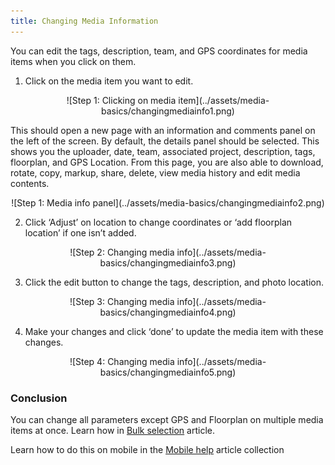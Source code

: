 ```yaml
---
title: Changing Media Information
---
```


You can edit the tags, description, team, and GPS coordinates for media items when you click on them. 

1)	Click on the media item you want to edit.

<center>
![Step 1: Clicking on media item](../assets/media-basics/changingmediainfo1.png)
</center>

This should open a new page with an information and comments panel on the left of the screen. By default, the details panel should be selected. This shows you the uploader, date, team, associated project, description, tags, floorplan, and GPS Location. From this page, you are also able to download, rotate, copy, markup, share, delete, view media history and edit media contents.

<center>
![Step 1: Media info panel](../assets/media-basics/changingmediainfo2.png)
</center>

2)	Click ‘Adjust’ on location to change coordinates or ‘add floorplan location’ if one isn’t added.

<center>
![Step 2: Changing media info](../assets/media-basics/changingmediainfo3.png)
</center>

3)	Click the edit button to change the tags, description, and photo location.

<center>
![Step 3: Changing media info](../assets/media-basics/changingmediainfo4.png)
</center>

4)	Make your changes and click ‘done’ to update the media item with these changes.

<center>
![Step 4: Changing media info](../assets/media-basics/changingmediainfo5.png)
</center>

### Conclusion

You can change all parameters except GPS and Floorplan on multiple media items at once. Learn how in [Bulk selection](https://support.builtview.com/media-basics/bulk-selection/) article.

Learn how to do this on mobile in the [Mobile help](https://support.builtview.com/mobile-help/7changing-media-info/) article collection
